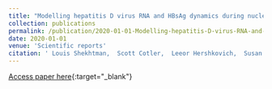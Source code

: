 ```yaml
---
title: "Modelling hepatitis D virus RNA and HBsAg dynamics during nucleic acid polymer monotherapy suggest rapid turnover of HBsAg"
collection: publications
permalink: /publication/2020-01-01-Modelling-hepatitis-D-virus-RNA-and-HBsAg-dynamics-during-nucleic-acid-polymer-monotherapy-suggest-rapid-turnover-of-HBsAg
date: 2020-01-01
venue: 'Scientific reports'
citation: ' Louis Shekhtman,  Scott Cotler,  Leeor Hershkovich,  Susan Uprichard,  Michel Bazinet,  Victor Pantea,  Valentin Cebotarescu,  Lilia Cojuhari,  Pavlina Jimbei,  Adalbert Krawczyk,  Ulf Dittmer,  Andrew Vaillant,  Harel Dahari, &quot;Modelling hepatitis D virus RNA and HBsAg dynamics during nucleic acid polymer monotherapy suggest rapid turnover of HBsAg.&quot; Scientific reports, 2020.'
---
```

[Access paper here](https://www.nature.com/articles/s41598-020-64122-0){:target="_blank"}
